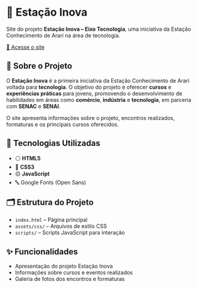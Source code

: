 # 🧩 Estação Inova

Site do projeto **Estação Inova – Eixo Tecnologia**, uma iniciativa da Estação Conhecimento de Arari na área de tecnologia.

[🔗 Acesse o site](https://emnuelht.github.io/estacao_inova.io/)

## 📘 Sobre o Projeto

O **Estação Inova** é a primeira iniciativa da Estação Conhecimento de Arari voltada para **tecnologia**. O objetivo do projeto é oferecer **cursos** e **experiências práticas** para jovens, promovendo o desenvolvimento de habilidades em áreas como **comércio**, **indústria** e **tecnologia**, em parceria com **SENAC** e **SENAI**.

O site apresenta informações sobre o projeto, encontros realizados, formaturas e os principais cursos oferecidos.

## 🧰 Tecnologias Utilizadas

- ⚪ **HTML5**
- 🔵 **CSS3**
- 🟡 **JavaScript**
- 🔤 Google Fonts (Open Sans)

## 🗂️ Estrutura do Projeto

- `index.html` – Página principal
- `assets/css/` – Arquivos de estilo CSS
- `scripts/` – Scripts JavaScript para interação

## ✨ Funcionalidades

- Apresentação do projeto Estação Inova
- Informações sobre cursos e eventos realizados
- Galeria de fotos dos encontros e formaturas
